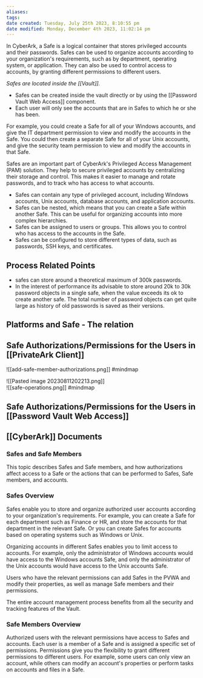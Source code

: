 ```yaml
---
aliases: 
tags: 
date created: Tuesday, July 25th 2023, 8:10:55 pm
date modified: Monday, December 4th 2023, 11:02:14 pm
---
```

In CyberArk, a Safe is a logical container that stores privileged accounts and their passwords. Safes can be used to organize accounts according to your organization's requirements, such as by department, operating system, or application. They can also be used to control access to accounts, by granting different permissions to different users.

*Safes are located inside the [[Vault]].*
- Safes can be created inside the vault directly or by using the [[Password Vault Web Access]] component.
- Each user will only see the accounts that are in Safes to which he or she has been.

For example, you could create a Safe for all of your Windows accounts, and give the IT department permission to view and modify the accounts in the Safe. You could then create a separate Safe for all of your Unix accounts, and give the security team permission to view and modify the accounts in that Safe.

Safes are an important part of CyberArk's Privileged Access Management (PAM) solution. They help to secure privileged accounts by centralizing their storage and control. This makes it easier to manage and rotate passwords, and to track who has access to what accounts.

- Safes can contain any type of privileged account, including Windows accounts, Unix accounts, database accounts, and application accounts.
- Safes can be nested, which means that you can create a Safe within another Safe. This can be useful for organizing accounts into more complex hierarchies.
- Safes can be assigned to users or groups. This allows you to control who has access to the accounts in the Safe.
- Safes can be configured to store different types of data, such as passwords, SSH keys, and certificates.

## Process Related Points

- safes can store around a theoretical maximum of 300k passwords.
- In the interest of performance its advisable to store around 20k to 30k password objects in a single safe, when the value exceeds its ok to create another safe. The total number of password objects can get quite large as history of old passwords is saved as their versions.

## Platforms and Safe - The relation

## Safe Authorizations/Permissions for the Users in [[PrivateArk Client]]

![[add-safe-member-authorizations.png]] #mindmap 


![[Pasted image 20230811202213.png]]  
![[safe-operations.png]] #mindmap 

## Safe Authorizations/Permissions for the Users in [[Password Vault Web Access]]

## [[CyberArk]] Documents

### Safes and Safe Members

This topic describes Safes and Safe members, and how authorizations affect access to a Safe or the actions that can be performed to Safes, Safe members, and accounts.

### Safes Overview

Safes enable you to store and organize authorized user accounts according to your organization's requirements. For example, you can create a Safe for each department such as Finance or HR, and store the accounts for that department in the relevant Safe. Or you can create Safes for accounts based on operating systems such as Windows or Unix.

Organizing accounts in different Safes enables you to limit access to accounts. For example, only the administrator of Windows accounts would have access to the Windows accounts Safe, and only the administrator of the Unix accounts would have access to the Unix accounts Safe.

Users who have the relevant permissions can add Safes in the PVWA and modify their properties, as well as manage Safe members and their permissions.

The entire account management process benefits from all the security and tracking features of the Vault.

### Safe Members Overview

Authorized users with the relevant permissions have access to Safes and accounts. Each user is a member of a Safe and is assigned a specific set of permissions. Permissions give you the flexibility to grant different permissions to different users. For example, some users can only view an account, while others can modify an account's properties or perform tasks on accounts and files in a Safe.